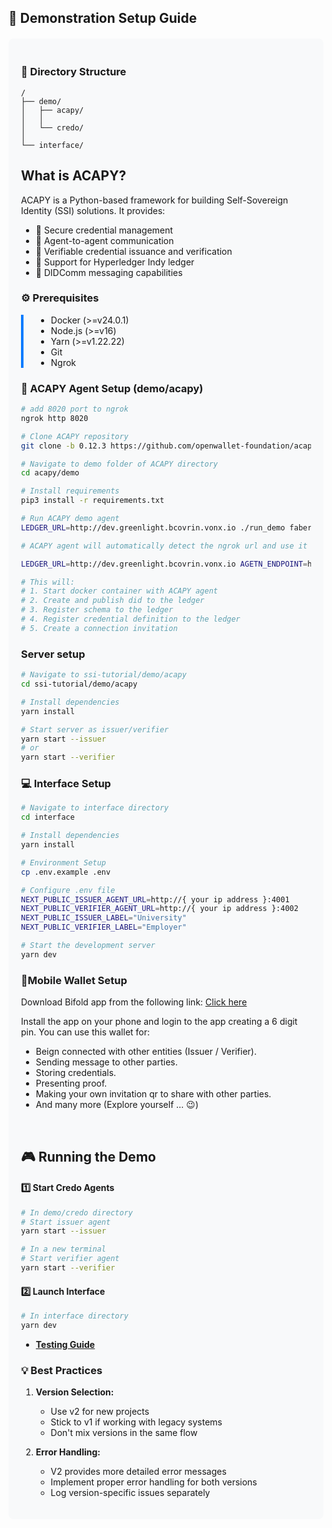## 🚀 Demonstration Setup Guide

<div style="background-color: #f8f9fa; padding: 20px; border-radius: 8px; margin: 20px 0;">

### 📁 Directory Structure

```
/
├── demo/
│   ├── acapy/
│   │
│   └── credo/
│
└── interface/
```

## What is ACAPY?
ACAPY is a Python-based framework for building Self-Sovereign Identity (SSI) solutions. It provides:
- 🔐 Secure credential management
- 🤝 Agent-to-agent communication
- 📜 Verifiable credential issuance and verification
- 🎯 Support for Hyperledger Indy ledger
- 🔄 DIDComm messaging capabilities

### ⚙️ Prerequisites

<div style="border-left: 4px solid #007bff; padding-left: 20px; margin: 15px 0;">

- Docker (>=v24.0.1)
- Node.js (>=v16)
- Yarn (>=v1.22.22)
- Git
- Ngrok

</div>

### 🔧 ACAPY Agent Setup (demo/acapy)

```bash
# add 8020 port to ngrok
ngrok http 8020

# Clone ACAPY repository
git clone -b 0.12.3 https://github.com/openwallet-foundation/acapy.git

# Navigate to demo folder of ACAPY directory
cd acapy/demo

# Install requirements
pip3 install -r requirements.txt

# Run ACAPY demo agent
LEDGER_URL=http://dev.greenlight.bcovrin.vonx.io ./run_demo faber

# ACAPY agent will automatically detect the ngrok url and use it as the public endpoint. Or you can manually set the endpoint in the command line.

LEDGER_URL=http://dev.greenlight.bcovrin.vonx.io AGETN_ENDPOINT=https://{your ngrok url} ./run_demo faber

# This will:
# 1. Start docker container with ACAPY agent
# 2. Create and publish did to the ledger
# 3. Register schema to the ledger
# 4. Register credential definition to the ledger
# 5. Create a connection invitation 
```

### Server setup

``` bash
# Navigate to ssi-tutorial/demo/acapy
cd ssi-tutorial/demo/acapy

# Install dependencies
yarn install

# Start server as issuer/verifier
yarn start --issuer
# or
yarn start --verifier

```

### 💻 Interface Setup

```bash
# Navigate to interface directory
cd interface

# Install dependencies
yarn install

# Environment Setup
cp .env.example .env

# Configure .env file
NEXT_PUBLIC_ISSUER_AGENT_URL=http://{ your ip address }:4001
NEXT_PUBLIC_VERIFIER_AGENT_URL=http://{ your ip address }:4002
NEXT_PUBLIC_ISSUER_LABEL="University"
NEXT_PUBLIC_VERIFIER_LABEL="Employer"

# Start the development server
yarn dev
```

### 📱Mobile Wallet Setup

Download Bifold app from the following link: <a href="https://drive.google.com/uc?export=download&id=10Qv5FNXOsp6-kyafJefXYYSe_v5bpfuq">Click here</a>

Install the app on your phone and login to the app creating a 6 digit pin. You can use this wallet for:

- Beign connected with other entities (Issuer / Verifier).
- Sending message to other parties.
- Storing credentials.
- Presenting proof.
- Making your own invitation qr to share with other parties.
- And many more (Explore yourself ... 😉)

<br>

## 🎮 Running the Demo

#### 1️⃣ Start Credo Agents

```bash
# In demo/credo directory
# Start issuer agent
yarn start --issuer

# In a new terminal
# Start verifier agent
yarn start --verifier
```

#### 2️⃣ Launch Interface

```bash
# In interface directory
yarn dev
```

- **[Testing Guide](../../README.md#-testing-the-setup)**

### 💡 Best Practices

1. **Version Selection:**
   - Use v2 for new projects
   - Stick to v1 if working with legacy systems
   - Don't mix versions in the same flow

2. **Error Handling:**
   - V2 provides more detailed error messages
   - Implement proper error handling for both versions
   - Log version-specific issues separately

